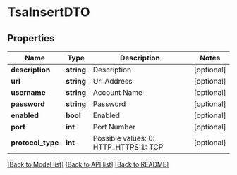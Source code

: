 # TsaInsertDTO

## Properties
Name | Type | Description | Notes
------------ | ------------- | ------------- | -------------
**description** | **string** | Description | [optional] 
**url** | **string** | Url Address | [optional] 
**username** | **string** | Account Name | [optional] 
**password** | **string** | Password | [optional] 
**enabled** | **bool** | Enabled | [optional] 
**port** | **int** | Port Number | [optional] 
**protocol_type** | **int** | Possible values:  0: HTTP_HTTPS  1: TCP | [optional] 

[[Back to Model list]](../README.md#documentation-for-models) [[Back to API list]](../README.md#documentation-for-api-endpoints) [[Back to README]](../README.md)


